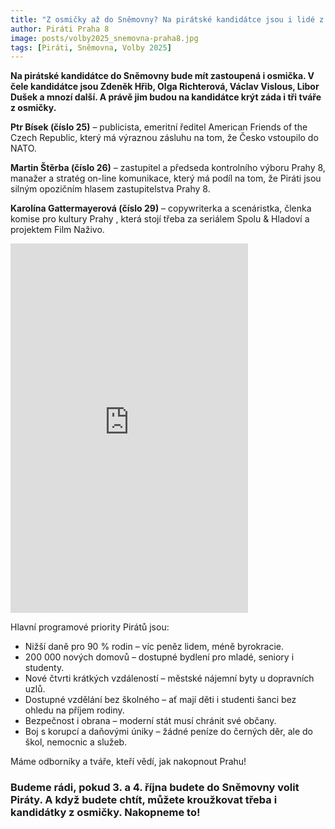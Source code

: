 ```yaml
---
title: "Z osmičky až do Sněmovny? Na pirátské kandidátce jsou i lidé z Prahy 8"
author: Piráti Praha 8
image: posts/volby2025_snemovna-praha8.jpg
tags: [Piráti, Sněmovna, Volby 2025]
---
```


**Na pirátské kandidátce do Sněmovny bude mít zastoupená i osmička. V čele kandidátce jsou Zdeněk Hřib, Olga Richterová, Václav Vislous, Libor Dušek a mnozí další. A právě jim budou na kandidátce krýt záda i tři tváře z osmičky.**

**Ptr Bísek (číslo 25)** – publicista, emeritní ředitel American Friends of the Czech Republic, který má výraznou zásluhu na tom, že Česko vstoupilo do NATO. 

**Martin Štěrba (číslo 26)** – zastupitel a předseda kontrolního výboru Prahy 8, manažer a stratég on-line komunikace, který má podíl na tom, že Piráti jsou silným opozičním hlasem zastupitelstva Prahy 8.

**Karolína Gattermayerová (číslo 29)** – copywriterka a scenáristka, členka komise pro kultury Prahy , která stojí třeba za seriálem Spolu & Hladoví a projektem Film Naživo. 

<iframe src="https://www.facebook.com/plugins/video.php?height=476&href=https%3A%2F%2Fwww.facebook.com%2Fceska.piratska.strana%2Fvideos%2F911790744387127%2F&show_text=true&width=380&t=0" width="380" height="591" style="border:none;overflow:hidden" scrolling="no" frameborder="0" allowfullscreen="true" allow="autoplay; clipboard-write; encrypted-media; picture-in-picture; web-share" allowFullScreen="true"></iframe>

Hlavní programové priority Pirátů jsou:
- Nižší daně pro 90 % rodin – víc peněz lidem, méně byrokracie.
- 200 000 nových domovů – dostupné bydlení pro mladé, seniory i studenty.
- Nové čtvrti krátkých vzdáleností – městské nájemní byty u dopravních uzlů.
- Dostupné vzdělání bez školného – ať mají děti i studenti šanci bez ohledu na příjem rodiny.
- Bezpečnost i obrana – moderní stát musí chránit své občany.
- Boj s korupcí a daňovými úniky – žádné peníze do černých děr, ale do škol, nemocnic a služeb.

Máme odborníky a tváře, kteří vědí, jak nakopnout Prahu!

### Budeme rádi, pokud 3. a 4. října budete do Sněmovny volit Piráty. A když budete chtít, můžete kroužkovat třeba i kandidátky z osmičky. Nakopneme to!